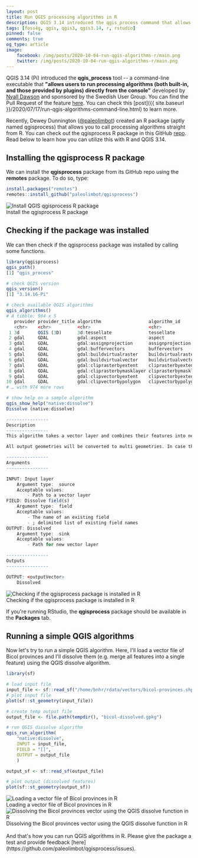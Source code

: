 ```yaml
---
layout: post
title: Run QGIS processing algorithms in R
description: QGIS 3.14 introduced the qgis_process command that allows users to run QGIS processing algorithms from the console without having the QGIS GUI open. Now, an R package (qgisprocess) allows us to run QGIS processing algorithms inside of R! Awesome!
tags: [foss4g, qgis, qgis3, qgis3.14, r, rstudio]
pinned: false
comments: true
og_type: article
image:
    facebook: /img/posts/2020-10-04-run-qgis-algorithms-r/main.png
    twitter: /img/posts/2020-10-04-run-qgis-algorithms-r/main.png
---
```

QGIS 3.14 (Pi) introduced the **qgis_process** tool -- a command-line executable that **"allows users to run processing algorithms (both built-in, and those provided by plugins) directly from the console"** developed by [Nyall Dawson](https://twitter.com/nyalldawson) and sponsored by the Swedish User Group. You can find the Pull Request of the feature [here](https://github.com/qgis/QGIS/pull/34617). You can check this [post]({{ site.baseurl }}/2020/07/17/run-qgis-algorithms-command-line.html) to learn more.

Recently, Dewey Dunnington ([@paleolimbot](https://twitter.com/paleolimbot)) created an R package (aptly named qgisprocess) that allows you to call processing algorithms straight from R. You can check out the qgisprocess R package in this GitHub [repo](https://github.com/paleolimbot/qgisprocess). Read below to learn how you can utilize this with R and QGIS 3.14.

## Installing the qgisprocess R package

We can install the **qgisprocess** package from its GitHub repo using the **remotes** package. To do so, type:

```r
install.packages("remotes")
remotes::install_github("paleolimbot/qgisprocess")
```

<div class="col-lg-12 img-container"><img class="img-fluid post-img img-shadow" src="{{ site.assets }}/img/posts/2020-10-04-run-qgis-algorithms-r/rqgisprocess1.gif" alt="Install QGIS qgisprocess R package"><figcaption class="figure-caption text-center">Install the qgisprocess R package</figcaption></div>

## Checking if the package was installed

We can then check if the qgisprocess package was installed by calling some functions.

```r
library(qgisprocess)
qgis_path()
[1] "qgis_process"

# check QGIS version
qgis_version()
[1] "3.14.16-Pi"

# check available QGIS algorithms
qgis_algorithms()
# A tibble: 984 x 5
   provider provider_title algorithm                  algorithm_id          algorithm_title          
   <chr>    <chr>          <chr>                      <chr>                 <chr>                    
 1 3d       QGIS (3D)      3d:tessellate              tessellate            Tessellate               
 2 gdal     GDAL           gdal:aspect                aspect                Aspect                   
 3 gdal     GDAL           gdal:assignprojection      assignprojection      Assign projection        
 4 gdal     GDAL           gdal:buffervectors         buffervectors         Buffer vectors           
 5 gdal     GDAL           gdal:buildvirtualraster    buildvirtualraster    Build virtual raster     
 6 gdal     GDAL           gdal:buildvirtualvector    buildvirtualvector    Build virtual vector     
 7 gdal     GDAL           gdal:cliprasterbyextent    cliprasterbyextent    Clip raster by extent    
 8 gdal     GDAL           gdal:cliprasterbymasklayer cliprasterbymasklayer Clip raster by mask layer
 9 gdal     GDAL           gdal:clipvectorbyextent    clipvectorbyextent    Clip vector by extent    
10 gdal     GDAL           gdal:clipvectorbypolygon   clipvectorbypolygon   Clip vector by mask layer
# … with 974 more rows

# show help on a sample algorithm
qgis_show_help("native:dissolve")
Dissolve (native:dissolve)

----------------
Description
----------------
This algorithm takes a vector layer and combines their features into new features. One or more attributes can be specified to dissolve features belonging to the same class (having the same value for the specified attributes), alternatively all features can be dissolved in a single one.

All output geometries will be converted to multi geometries. In case the input is a polygon layer, common boundaries of adjacent polygons being dissolved will get erased.

----------------
Arguments
----------------

INPUT: Input layer
	Argument type:	source
	Acceptable values:
		- Path to a vector layer
FIELD: Dissolve field(s)
	Argument type:	field
	Acceptable values:
		- The name of an existing field
		- ; delimited list of existing field names
OUTPUT: Dissolved
	Argument type:	sink
	Acceptable values:
		- Path for new vector layer

----------------
Outputs
----------------

OUTPUT: <outputVector>
	Dissolved

```

<div class="col-lg-12 img-container"><img class="img-fluid post-img img-shadow" src="{{ site.assets }}/img/posts/2020-10-04-run-qgis-algorithms-r/rqgisprocess2.gif" alt="Checking if the qgisprocess package is installed in R"><figcaption class="figure-caption text-center">Checking if the qgisprocess package is installed in R</figcaption></div>

If you're running RStudio, the **qgisprocess** package should be available in the **Packages** tab.


## Running a simple QGIS algorithms

Now let's try to run a simple QGIS algorithm. Here, I'll load a vector file of Bicol provinces and I'll dissolve them (e.g. merge all features into a single feature) using the QGIS dissolve algorithm.

```r
library(sf)

# load input file
input_file <- sf::read_sf("/home/bnhr/rdata/vectors/bicol-provinces.shp")
# plot input file
plot(sf::st_geometry(input_file))

# create temp output file
output_file <- file.path(tempdir(), "bicol-dissolved.gpkg")

# run QGIS dissolve algorithm
qgis_run_algorithm(
    "native:dissolve",
    INPUT = input_file,
    FIELD = "[]",
    OUTPUT = output_file
    )

output_sf <- sf::read_sf(output_file)

# plot output (dissolved features)
plot(sf::st_geometry(output_sf))
```

<div class="col-lg-12 img-container"><img class="img-fluid post-img img-shadow" src="{{ site.assets }}/img/posts/2020-10-04-run-qgis-algorithms-r/rqgisprocess3.gif" alt="Loading a vector file of Bicol provinces in R"><figcaption class="figure-caption text-center">Loading a vector file of Bicol provinces in R</figcaption></div>

<div class="col-lg-12 img-container"><img class="img-fluid post-img img-shadow" src="{{ site.assets }}/img/posts/2020-10-04-run-qgis-algorithms-r/rqgisprocess4.gif" alt="Dissolving the Bicol provinces vector using the QGIS dissolve function in R"><figcaption class="figure-caption text-center">Dissolving the Bicol provinces vector using the QGIS dissolve function in R</figcaption></div>

<br>
And that's how you can run QGIS algorithms in R. Please give the package a test and provide feedback [here](https://github.com/paleolimbot/qgisprocess/issues).